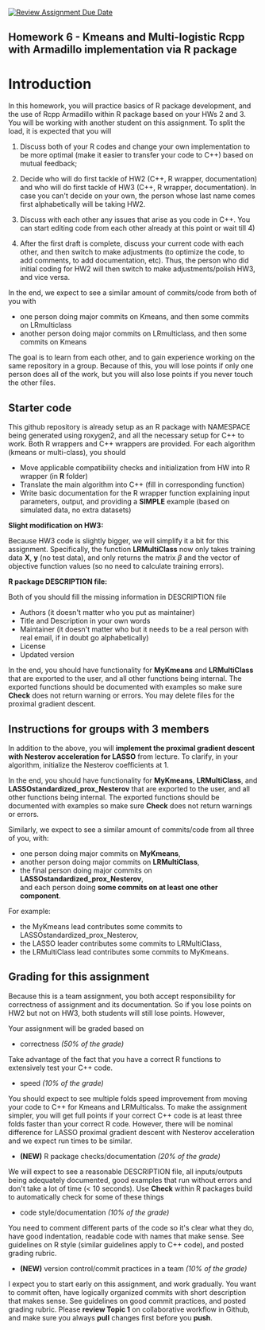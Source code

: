 [![Review Assignment Due Date](https://classroom.github.com/assets/deadline-readme-button-22041afd0340ce965d47ae6ef1cefeee28c7c493a6346c4f15d667ab976d596c.svg)](https://classroom.github.com/a/uBQ1fjAK)
## Homework 6 - Kmeans and Multi-logistic Rcpp with Armadillo implementation via R package

# Introduction
In this homework, you will practice basics of R package development, and the use of Rcpp Armadillo within R package based on your HWs 2 and 3. You will be working with another student on this assignment. To split the load, it is expected that you will

1) Discuss both of your R codes and change your own implementation to be more optimal (make it easier to transfer your code to C++) based on mutual feedback;

2) Decide who will do first tackle of HW2 (C++, R wrapper, documentation) and who will do first tackle of HW3 (C++, R wrapper, documentation). In case you can't decide on your own, the person whose last name comes first alphabetically will be taking HW2.

3) Discuss with each other any issues that arise as you code in C++. You can start editing code from each other already at this point or wait till 4)

4) After the first draft is complete, discuss your current code with each other, and then switch to make adjustments (to optimize the code, to add comments, to add documentation, etc). Thus, the person who did initial coding for HW2 will then switch to make adjustments/polish HW3, and vice versa.

In the end, we expect to see a similar amount of commits/code from both of you with

- one person doing major commits on Kmeans, and then some commits on LRmulticlass
- another person doing major commits on LRmulticlass, and then some commits on Kmeans

The goal is to learn from each other, and to gain experience working on the same repository in a group. Because of this, you will lose points if only one person does all of the work, but you will also lose points if you never touch the other files.

## Starter code

This github repository is already setup as an R package with NAMESPACE being generated using roxygen2, and all the necessary setup for C++ to work. Both R wrappers and C++ wrappers are provided. For each algorithm (kmeans or multi-class), you should

* Move applicable compatibility checks and initialization from HW into R wrapper (in **R** folder)
* Translate the main algorithm into C++ (fill in corresponding function)
* Write basic documentation for the R wrapper function explaining input parameters, output, and providing a **SIMPLE** example (based on simulated data, no extra datasets)

**Slight modification on HW3:**

Because HW3 code is slightly bigger, we will simplify it a bit for this assignment. Specifically, the function **LRMultiClass** now only takes training data **X**, **y** (no test data), and only returns the matrix $\beta$ and the vector of objective function values (so no need to calculate training errors).

**R package DESCRIPTION file:**

Both of you should fill the missing information in DESCRIPTION file

- Authors (it doesn't matter who you put as maintainer)
- Title and Description in your own words
- Maintainer (it doesn't matter who but it needs to be a real person with real email, if in doubt go alphabetically)
- License
- Updated version

In the end, you should have functionality for **MyKmeans** and **LRMultiClass** that are exported to the user, and all other functions being internal. The exported functions should be documented with examples so make sure **Check** does not return warning or errors. You may delete files for the proximal gradient descent.

## Instructions for groups with 3 members

In addition to the above, you will **implement the proximal gradient descent with Nesterov acceleration for LASSO** from lecture. To clarify, in your algorithm, initialize the Nesterov coefficients at 1. 

In the end, you should have functionality for **MyKmeans**, **LRMultiClass**, and **LASSOstandardized_prox_Nesterov** that are exported to the user, and all other functions being internal. The exported functions should be documented with examples so make sure **Check** does not return warnings or errors. 

Similarly, we expect to see a similar amount of commits/code from all three of you, with:

- one person doing major commits on **MyKmeans**,  
- another person doing major commits on **LRMultiClass**,  
- the final person doing major commits on **LASSOstandardized_prox_Nesterov**,  
and each person doing **some commits on at least one other component**.  

For example:  

- the MyKmeans lead contributes some commits to LASSOstandardized_prox_Nesterov,  
- the LASSO leader contributes some commits to LRMultiClass,  
- the LRMultiClass lead contributes some commits to MyKmeans.

## Grading for this assignment

Because this is a team assignment, you both accept responsibility for correctness of assignment and its documentation. So if you lose points on HW2 but not on HW3, both students will still lose points. However, 

Your assignment will be graded based on 

 * correctness _(50% of the grade)_

Take advantage of the fact that you have a correct R functions to extensively test your C++ code. 
 
 * speed _(10% of the grade)_ 
 
You should expect to see multiple folds speed improvement from moving your code to C++ for Kmeans and LRMulticalss. To make the assignment simpler, you will get full points if your correct C++ code is at least three folds faster than your correct R code. However, there will be nominal difference for LASSO proximal gradient descent with Nesterov acceleration and we expect run times to be similar.

 * **(NEW)** R package checks/documentation _(20% of the grade)_
 
We will expect to see a reasonable DESCRIPTION file, all inputs/outputs being adequately documented, good examples that run without errors and don't take a lot of time (< 10 seconds). Use **Check** within R packages build to automatically check for some of these things

  * code style/documentation _(10% of the grade)_

You need to comment different parts of the code so it's clear what they do, have good indentation, readable code with names that make sense. See guidelines on R style (similar guidelines apply to C++ code), and posted grading rubric.

* **(NEW)** version control/commit practices in a team _(10% of the grade)_
 
I expect you to start early on this assignment, and work gradually. You want to commit often, have logically organized commits with short description that makes sense. See guidelines on good commit practices, and posted grading rubric. Please **review Topic 1** on collaborative workflow in Github, and make sure you always **pull** changes first before you **push**.
 
